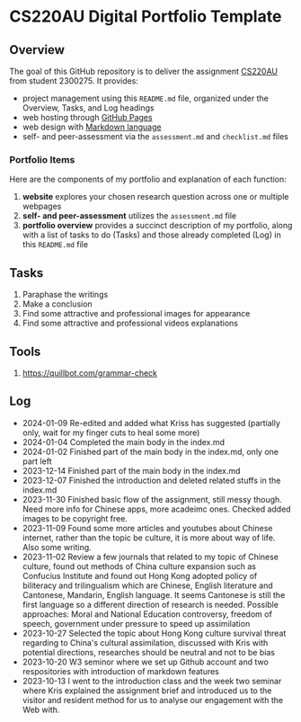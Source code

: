 # CS220AU Digital Portfolio Template

## Overview
The goal of this GitHub repository is to deliver the assignment [CS220AU](https://navigatingthedigitalworld.com/docs/cs220au) from student 2300275. It provides:

- project management using this `README.md` file, organized under the Overview, Tasks, and Log headings
- web hosting through [GitHub Pages](https://pages.github.com/)
- web design with [Markdown language](https://guides.github.com/features/mastering-markdown/)
- self- and peer-assessment via the `assessment.md` and `checklist.md` files



### Portfolio Items
Here are the components of my portfolio and explanation of each function:

1. **website** explores your chosen research question across one or multiple webpages
2. **self- and peer-assessment** utilizes the `assessment.md` file
3. **portfolio overview** provides a succinct description of my portfolio, along with a list of tasks to do (Tasks) and those already completed (Log) in this `README.md` file


## Tasks
1. Paraphase the writings
2. Make a conclusion
3. Find some attractive and professional images for appearance 
4. Find some attractive and professional videos explanations 

## Tools
1. https://quillbot.com/grammar-check  
 
## Log
- 2024-01-09 Re-edited and added what Kriss has suggested (partially only, wait for my finger cuts to heal some more)
- 2024-01-04 Completed the main body in the index.md
- 2024-01-02 Finished part of the main body in the index.md, only one part left
- 2023-12-14 Finished part of the main body in the index.md
- 2023-12-07 Finished the introduction and deleted related stuffs in the index.md
- 2023-11-30 Finished basic flow of the assignment, still messy though. Need more info for Chinese apps, more acadeimc ones. Checked added images to be copyright free.
- 2023-11-09 Found some more articles and youtubes about Chinese internet, rather than the topic be culture, it is more about way of life. Also some writing.
- 2023-11-02 Review a few journals that related to my topic of Chinese culture, found out methods of China culture expansion such as Confucius Institute and found out Hong Kong adopted policy of biliteracy and trilingualism which are Chinese, English literature and Cantonese, Mandarin, English language. It seems Cantonese is still the first language so a different direction of research is needed. Possible approaches: Moral and National Education controversy, freedom of speech, government under pressure to speed up assimilation
- 2023-10-27 Selected the topic about Hong Kong culture survival threat regarding to China's cultural assimilation, discussed with Kris with potential directions, researches should be neutral and not to be bias
- 2023-10-20 W3 seminor where we set up Github account and two respositories with introduction of markdown features
- 2023-10-13 I went to the introduction class and the week two seminar where Kris explained the assignment brief and introduced us to the visitor and resident method for us to analyse our engagement with the Web with.





  
  
